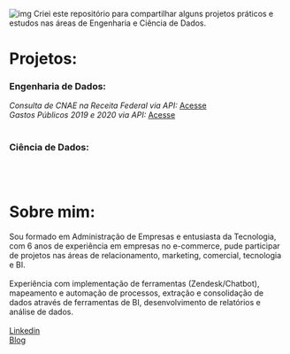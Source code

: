 ![img](https://raw.githubusercontent.com/arthurtavari/portfolio_data_science/master/img/layout.jpg)
Criei este repositório para compartilhar alguns projetos práticos e estudos nas áreas de Engenharia e Ciência de Dados.
  <br>
  
# Projetos:
### Engenharia de Dados:
*Consulta de CNAE na Receita Federal via API:* [Acesse](https://github.com/arthurtavari/api_receitaws)
  <br>
*Gastos Públicos 2019 e 2020 via API:* [Acesse](https://github.com/arthurtavari/gastos_publicos)
  <br>
  <br>
### Ciência de Dados:
  <br>
  <br>

# Sobre mim:
Sou formado em Administração de Empresas e entusiasta da Tecnologia, com 6 anos de experiência em empresas no e-commerce, pude participar de projetos nas áreas de relacionamento, marketing, comercial, tecnologia e BI.
  <br>
  <br>
Experiência com implementação de ferramentas (Zendesk/Chatbot), mapeamento e automação de processos, extração e consolidação de dados através de ferramentas de BI, desenvolvimento de relatórios e análise de dados.
  <br>
  <br> 
[Linkedin](https://www.linkedin.com/in/arthurtavari/)
  <br> 
[Blog](https://www.tavari.com.br)
